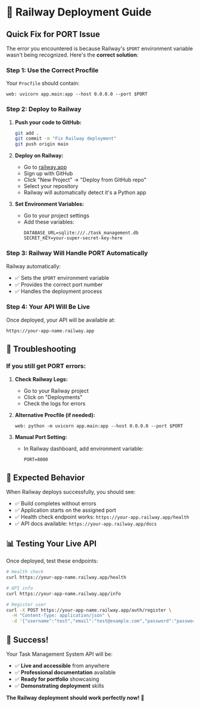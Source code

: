# 🚀 Railway Deployment Guide

## Quick Fix for PORT Issue

The error you encountered is because Railway's `$PORT` environment variable wasn't being recognized. Here's the **correct solution**:

### **Step 1: Use the Correct Procfile**
Your `Procfile` should contain:
```
web: uvicorn app.main:app --host 0.0.0.0 --port $PORT
```

### **Step 2: Deploy to Railway**

1. **Push your code to GitHub:**
   ```bash
   git add .
   git commit -m "Fix Railway deployment"
   git push origin main
   ```

2. **Deploy on Railway:**
   - Go to [railway.app](https://railway.app)
   - Sign up with GitHub
   - Click "New Project" → "Deploy from GitHub repo"
   - Select your repository
   - Railway will automatically detect it's a Python app

3. **Set Environment Variables:**
   - Go to your project settings
   - Add these variables:
     ```
     DATABASE_URL=sqlite:///./task_management.db
     SECRET_KEY=your-super-secret-key-here
     ```

### **Step 3: Railway Will Handle PORT Automatically**

Railway automatically:
- ✅ Sets the `$PORT` environment variable
- ✅ Provides the correct port number
- ✅ Handles the deployment process

### **Step 4: Your API Will Be Live**

Once deployed, your API will be available at:
```
https://your-app-name.railway.app
```

## 🔧 **Troubleshooting**

### **If you still get PORT errors:**

1. **Check Railway Logs:**
   - Go to your Railway project
   - Click on "Deployments"
   - Check the logs for errors

2. **Alternative Procfile (if needed):**
   ```
   web: python -m uvicorn app.main:app --host 0.0.0.0 --port $PORT
   ```

3. **Manual Port Setting:**
   - In Railway dashboard, add environment variable:
     ```
     PORT=8000
     ```

## 🎯 **Expected Behavior**

When Railway deploys successfully, you should see:
- ✅ Build completes without errors
- ✅ Application starts on the assigned port
- ✅ Health check endpoint works: `https://your-app.railway.app/health`
- ✅ API docs available: `https://your-app.railway.app/docs`

## 📊 **Testing Your Live API**

Once deployed, test these endpoints:

```bash
# Health check
curl https://your-app-name.railway.app/health

# API info
curl https://your-app-name.railway.app/info

# Register user
curl -X POST https://your-app-name.railway.app/auth/register \
  -H "Content-Type: application/json" \
  -d '{"username":"test","email":"test@example.com","password":"password123"}'
```

## 🎉 **Success!**

Your Task Management System API will be:
- ✅ **Live and accessible** from anywhere
- ✅ **Professional documentation** available
- ✅ **Ready for portfolio** showcasing
- ✅ **Demonstrating deployment** skills

**The Railway deployment should work perfectly now!** 🚀 